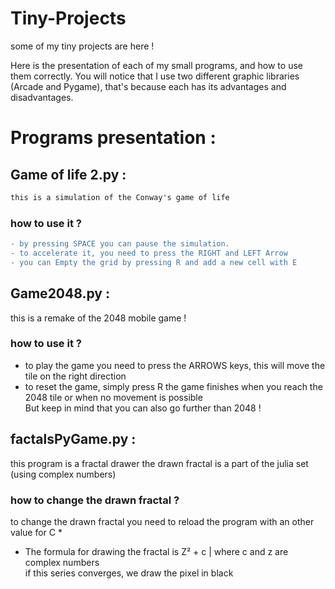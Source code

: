 # Tiny-Projects
some of my tiny projects are here ! 


Here is the presentation of each of my small programs, and how to use them correctly.
You will notice that I use two different graphic libraries (Arcade and Pygame), that's because each has its advantages and disadvantages. 



# Programs presentation :


## Game of life 2.py :
```diff
this is a simulation of the Conway's game of life
```
### how to use it ?
```diff
- by pressing SPACE you can pause the simulation. 
- to accelerate it, you need to press the RIGHT and LEFT Arrow 
- you can Empty the grid by pressing R and add a new cell with E 
```
  
  
  
## Game2048.py :
this is a remake of the 2048 mobile game !
### how to use it ?
- to play the game you need to press the ARROWS keys, this will move the tile on the right direction
- to reset the game, simply press R
the game finishes when you reach the 2048 tile or when no movement is possible  
But keep in mind that you can also go further than 2048 !
  

## factalsPyGame.py :
this program is a fractal drawer
the drawn fractal is a part of the julia set (using complex numbers) 
### how to change the drawn fractal ?  
to change the drawn fractal you need to reload the program with an other value for C *
  
*   The formula for drawing the fractal is Z² + c | where c and z are complex numbers  
if this series converges, we draw the pixel in black
  


